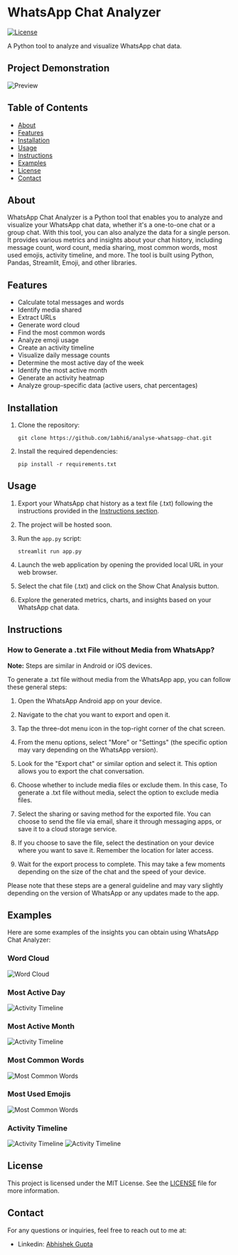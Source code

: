 # WhatsApp Chat Analyzer

[![License](https://img.shields.io/badge/license-MIT-blue.svg)](https://github.com/1abhi6/whatsapp-chat-analyzer/blob/main/LICENSE)

A Python tool to analyze and visualize WhatsApp chat data.

## Project Demonstration

![Preview](readme_resources/gif_img.gif)

## Table of Contents

- [About](#about)
- [Features](#features)
- [Installation](#installation)
- [Usage](#usage)
- [Instructions](#instructions)
- [Examples](#examples)
- [License](#license)
- [Contact](#contact)

## About

WhatsApp Chat Analyzer is a Python tool that enables you to analyze and visualize your WhatsApp chat data, whether it's a one-to-one chat or a group chat. With this tool, you can also analyze the data for a single person. It provides various metrics and insights about your chat history, including message count, word count, media sharing, most common words, most used emojis, activity timeline, and more. The tool is built using Python, Pandas, Streamlit, Emoji, and other libraries.

## Features

- Calculate total messages and words
- Identify media shared
- Extract URLs
- Generate word cloud
- Find the most common words
- Analyze emoji usage
- Create an activity timeline
- Visualize daily message counts
- Determine the most active day of the week
- Identify the most active month
- Generate an activity heatmap
- Analyze group-specific data (active users, chat percentages)

## Installation

1. Clone the repository:

   ```shell
   git clone https://github.com/1abhi6/analyse-whatsapp-chat.git
   ```

2. Install the required dependencies:

   ```shell
   pip install -r requirements.txt
   ```

## Usage

1. Export your WhatsApp chat history as a text file (.txt) following the instructions provided in the [Instructions section](#instructions).

2. The project will be hosted soon.

3. Run the `app.py` script:

   ```shell
   streamlit run app.py
   ```

4. Launch the web application by opening the provided local URL in your web browser.

5. Select the chat file (.txt) and click on the Show Chat Analysis button.

6. Explore the generated metrics, charts, and insights based on your WhatsApp chat data.

## Instructions

### How to Generate a .txt File without Media from WhatsApp?

**Note:** Steps are similar in Android or iOS devices.

To generate a .txt file without media from the WhatsApp app, you can follow these general steps:

1. Open the WhatsApp Android app on your device.

2. Navigate to the chat you want to export and open it.

3. Tap the three-dot menu icon in the top-right corner of the chat screen.

4. From the menu options, select "More" or "Settings" (the specific option may vary depending on the WhatsApp version).

5. Look for the "Export chat" or similar option and select it. This option allows you to export the chat conversation.

6. Choose whether to include media files or exclude them. In this case, To generate a .txt file without media, select the option to exclude media files.

7. Select the sharing or saving method for the exported file. You can choose to send the file via email, share it through messaging apps, or save it to a cloud storage service.

8. If you choose to save the file, select the destination on your device where you want to save it. Remember the location for later access.

9. Wait for the export process to complete. This may take a few moments depending on the size of the chat and the speed of your device.

Please note that these steps are a general guideline and may vary slightly depending on the version of WhatsApp or any updates made to the app.

## Examples

Here are some examples of the insights you can obtain using WhatsApp Chat Analyzer:

### Word Cloud

![Word Cloud](readme_resources/word_cloud.png)

### Most Active Day

![Activity Timeline](readme_resources/most_active_day.png)

### Most Active Month

![Activity Timeline](readme_resources/most_active_month.png)

### Most Common Words

![Most Common Words](readme_resources/most_common_word.png)

### Most Used Emojis

![Most Common Words](readme_resources/most_used_emojis.png)

### Activity Timeline

![Activity Timeline](readme_resources/timeline_1.png)
![Activity Timeline](readme_resources/timeline_2.png)

## License

This project is licensed under the MIT License. See the [LICENSE](./LICENSE) file for more information.

## Contact

For any questions or inquiries, feel free to reach out to me at:

- Linkedin: [Abhishek Gupta](https://www.linkedin.com/in/codeabhi/)

